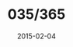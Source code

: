 ---
title:  "035/365"
date:   2015-02-04
thumbnail-path: "thumbnails/thumbnail-35.jpg"
full-path: "full-size/full-size-35.jpg"
short-description: ""
---